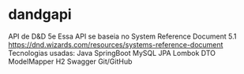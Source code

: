 # dandgapi
 API de D&D 5e
 Essa API se baseia no System Reference Document 5.1
 https://dnd.wizards.com/resources/systems-reference-document
 Tecnologias usadas:
 Java
 SpringBoot
 MySQL
 JPA
 Lombok
 DTO
 ModelMapper
 H2
 Swagger
 Git/GitHub
